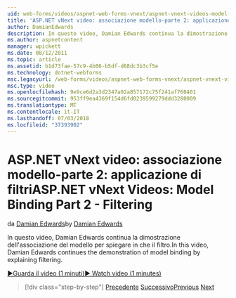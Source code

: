 ```yaml
---
uid: web-forms/videos/aspnet-web-forms-vnext/aspnet-vnext-videos-model-binding-part-2-filtering
title: 'ASP.NET vNext video: associazione modello-parte 2: applicazione di filtri | Microsoft Docs'
author: DamianEdwards
description: In questo video, Damian Edwards continua la dimostrazione dell'associazione del modello per spiegare in che il filtro.
ms.author: aspnetcontent
manager: wpickett
ms.date: 08/12/2011
ms.topic: article
ms.assetid: b1d73fae-57c9-4b06-b5df-d68dc3b3cf5e
ms.technology: dotnet-webforms
msc.legacyurl: /web-forms/videos/aspnet-web-forms-vnext/aspnet-vnext-videos-model-binding-part-2-filtering
msc.type: video
ms.openlocfilehash: 9e9ce6d2a3d2347a02a857172c75f241af760401
ms.sourcegitcommit: 953ff9ea4369f154d6fd0239599279ddd3280009
ms.translationtype: MT
ms.contentlocale: it-IT
ms.lasthandoff: 07/03/2018
ms.locfileid: "37393902"
---
```

<a name="aspnet-vnext-videos-model-binding-part-2---filtering"></a><span data-ttu-id="1d241-103">ASP.NET vNext video: associazione modello-parte 2: applicazione di filtri</span><span class="sxs-lookup"><span data-stu-id="1d241-103">ASP.NET vNext Videos: Model Binding Part 2 - Filtering</span></span>
====================
<span data-ttu-id="1d241-104">da [Damian Edwards](https://github.com/DamianEdwards)</span><span class="sxs-lookup"><span data-stu-id="1d241-104">by [Damian Edwards](https://github.com/DamianEdwards)</span></span>

<span data-ttu-id="1d241-105">In questo video, Damian Edwards continua la dimostrazione dell'associazione del modello per spiegare in che il filtro.</span><span class="sxs-lookup"><span data-stu-id="1d241-105">In this video, Damian Edwards continues the demonstration of model binding by explaining filtering.</span></span>

[<span data-ttu-id="1d241-106">&#9654;Guarda il video (1 minuti)</span><span class="sxs-lookup"><span data-stu-id="1d241-106">&#9654; Watch video (1 minutes)</span></span>](https://channel9.msdn.com/Blogs/ASP-NET-Site-Videos/aspnet-vnext-videos-model-binding-part-2-filtering)

> [!div class="step-by-step"]
> <span data-ttu-id="1d241-107">[Precedente](aspnet-vnext-videos-model-binding-part-1-selecting-data.md)
> [Successivo](aspnet-vnext-videos-model-binding-part-3-updating.md)</span><span class="sxs-lookup"><span data-stu-id="1d241-107">[Previous](aspnet-vnext-videos-model-binding-part-1-selecting-data.md)
[Next](aspnet-vnext-videos-model-binding-part-3-updating.md)</span></span>
